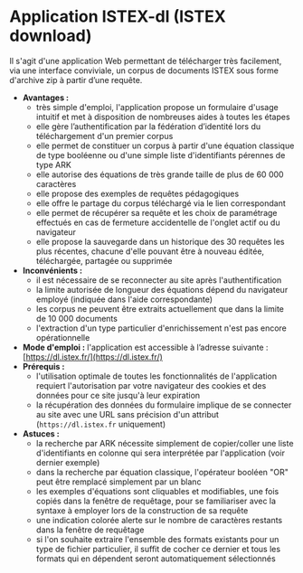 # Application ISTEX-dl \(ISTEX download\)

Il s'agit d'une application Web permettant de télécharger très facilement, via une interface conviviale, un corpus de documents ISTEX sous forme d'archive zip à partir d’une requête.

* **Avantages :**
  * très simple d'emploi, l'application propose un formulaire d'usage intuitif et met à disposition de nombreuses aides à toutes les étapes
  * elle gère l’authentification par la fédération d’identité lors du téléchargement d'un premier corpus
  * elle permet de constituer un corpus à partir d'une équation classique de type booléenne ou d'une simple liste d'identifiants pérennes de type ARK  
  * elle autorise des équations de très grande taille de plus de 60 000 caractères
  * elle propose des exemples de requêtes pédagogiques 
  * elle offre le partage du corpus téléchargé via le lien correspondant  
  * elle permet de récupérer sa requête et les choix de paramétrage effectués en cas de fermeture accidentelle de l'onglet actif ou du navigateur
  * elle propose la sauvegarde dans un historique des 30 requêtes les plus récentes, chacune d'elle pouvant être à nouveau éditée, téléchargée, partagée ou supprimée  
* **Inconvénients :**
  * il est nécessaire de se reconnecter au site après l'authentification
  * la limite autorisée de longueur des équations dépend du navigateur employé \(indiquée dans l'aide correspondante\)
  * les corpus ne peuvent être extraits actuellement que dans la limite de 10 000 documents
  * l'extraction d'un type particulier d'enrichissement n'est pas encore opérationnelle
* **Mode d'emploi :** l'application est accessible à l’adresse suivante : [https://dl.istex.fr/](https://dl.istex.fr/)
* **Prérequis :**
  * l'utilisation optimale de toutes les fonctionnalités de l'application requiert l'autorisation par votre navigateur des cookies et des données pour ce site jusqu'à leur expiration 
  * la récupération des données du formulaire implique de se connecter au site avec une URL sans précision d'un attribut \(`https://dl.istex.fr` uniquement\)
* **Astuces :** 
  * la recherche par ARK nécessite simplement de copier/coller une liste d'identifiants en colonne qui sera interprétée par l'application \(voir dernier exemple\)
  * dans la recherche par équation classique, l'opérateur booléen "OR" peut être remplacé simplement par un blanc
  * les exemples d'équations sont cliquables et modifiables, une fois copiés dans la fenêtre de requêtage, pour se familiariser avec la syntaxe à employer lors de la construction de sa requête 
  * une indication colorée alerte sur le nombre de caractères restants dans la fenêtre de requêtage
  * si l'on souhaite extraire l'ensemble des formats existants pour un type de fichier particulier, il suffit de cocher ce dernier et tous les formats qui en dépendent seront automatiquement sélectionnés





